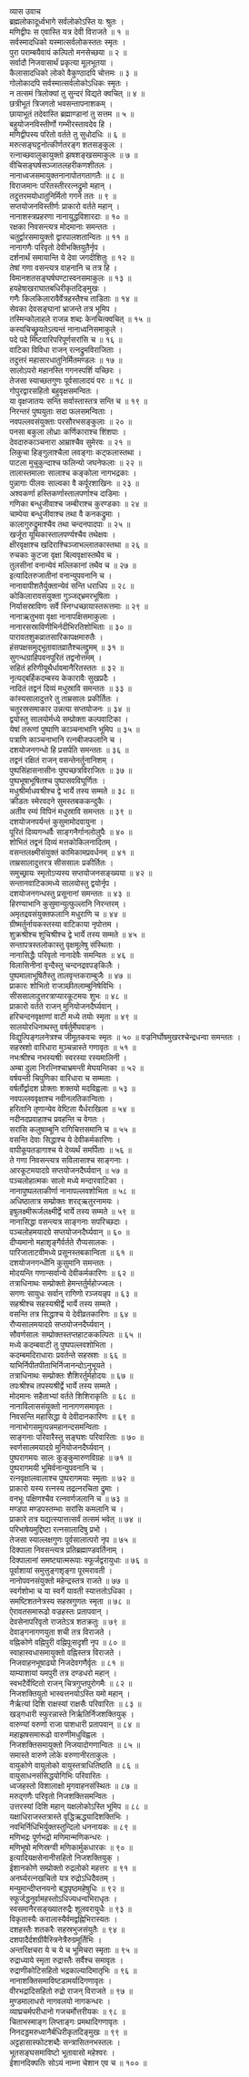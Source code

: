 व्यास उवाच  
ब्रह्मलोकादूर्ध्वभागे सर्वलोकोऽस्ति यः श्रुतः ।  
मणिद्वीपः स एवास्ति यत्र देवी विराजते ॥ १ ॥  
सर्वस्मादधिको यस्मात्सर्वलोकस्ततः स्मृतः ।  
पुरा पराम्बयैवायं कल्पितो मनसेच्छया ॥ २ ॥  
सर्वादौ निजवासार्थं प्रकृत्या मूलभूतया ।  
कैलासादधिको लोको वैकुण्ठादपि चोत्तमः ॥ ३ ॥  
गोलोकादपि सर्वस्मात्सर्वलोकोऽधिकः स्मृतः ।  
न तत्समं त्रिलोक्यां तु सुन्दरं विद्यते क्वचित् ॥ ४ ॥  
छत्रीभूतं त्रिजगतो भवसन्तापनाशकम् ।  
छायाभूतं तदेवास्ति ब्रह्माण्डानां तु सत्तम ॥ ५ ॥  
बहुयोजनविस्तीर्णो गम्भीरस्तावदेव हि ।  
मणिद्वीपस्य परितो वर्तते तु सुधोदधिः ॥ ६ ॥  
मरुत्सङ्‌घट्टनोत्कीर्णतरङ्‌ग शतसङ्‌कुलः ।  
रत्नाच्छवालुकायुक्तो झषशङ्‌खसमाकुलः ॥ ७ ॥  
वीचिसङ्‌घर्षसञ्जातलहरीकणशीतलः ।  
नानाध्वजसमायुक्तनानापोतगतागतैः ॥ ८ ॥  
विराजमानः परितस्तीररत्नद्रुमो महान् ।  
तदुत्तरमयोधातुनिर्मितो गगने ततः ॥ ९ ॥  
सप्तयोजनविस्तीर्णः प्राकारो वर्तते महान् ।  
नानाशस्त्रप्रहरणा नानायुद्धविशारदाः ॥ १० ॥  
रक्षका निवसन्त्यत्र मोदमानाः समन्ततः ।  
चतुर्द्वारसमायुक्तो द्वारपालशतान्वितः ॥ ११ ॥  
नानागणैः परिवृतो देवीभक्तियुतैर्नृप ।  
दर्शनार्थं समायान्ति ये देवा जगदीशितुः ॥ १२ ॥  
तेषां गणा वसन्त्यत्र वाहनानि च तत्र हि ।  
विमानशतसङ्‌घर्षघण्टास्वनसमाकुलः ॥ १३ ॥  
हयहेषाखराघातबधिरीकृतदिङ्‌मुखः ।  
गणैः किलकिलारावैर्वेत्रहस्तैश्च ताडिताः ॥ १४ ॥  
सेवका देवसङ्‌घानां भ्राजन्ते तत्र भूमिप ।  
तस्मिन्कोलाहले राजन्न शब्दः केनचित्क्वचित् ॥ १५ ॥  
कस्यचिच्छ्रूयतेऽत्यन्तं नानाध्वनिसमाकुले ।  
पदे पदे मिष्टवारिपरिपूर्णसरांसि च ॥ १६ ॥  
वाटिका विविधा राजन् रत्नद्रुमविराजिताः ।  
तदुत्तरं महासारधातुनिर्मितमण्डलः ॥ १७ ॥  
सालोऽपरो महानस्ति गगनस्पर्शि यच्छिरः ।  
तेजसा स्याच्छतगुणः पूर्वसालादयं परः ॥ १८ ॥  
गोपुरद्वारसहितो बहुवृक्षसमन्वितः ।  
या वृक्षजातयः सन्ति सर्वास्तास्तत्र सन्ति च ॥ १९ ॥  
निरन्तरं पुष्पयुताः सदा फलसमन्विताः ।  
नवपल्लवसंयुक्ताः परसौरभसङ्‌कुलाः ॥ २० ॥  
पनसा बकुला लोध्राः कर्णिकाराश्च शिंशपाः ।  
देवदारुकाञ्चनारा आम्राश्चैव सुमेरवः ॥ २१ ॥  
लिकुचा हिङ्‌गुलाश्चैला लवङ्‌गाः कट्फलास्तथा ।  
पाटला मुचुकुन्दाश्च फलिन्यो जघनेफलाः ॥ २२ ॥  
तालास्तमालाः सालाश्च कङ्‌कोला नागभद्रकाः ।  
पुन्नागाः पीलवः साल्वका वै कर्पूरशाखिनः ॥ २३ ॥  
अश्वकर्णा हस्तिकर्णास्तालपर्णाश्च दाडिमाः ।  
गणिका बन्धुजीवाश्च जम्बीराश्च कुरण्डकाः ॥ २४ ॥  
चाम्पेया बन्धुजीवाश्च तथा वै कनकद्रुमाः ।  
कालागुरुद्रुमाश्चैव तथा चन्दनपादपाः ॥ २५ ॥  
खर्जूरा यूथिकास्तालपर्ण्यश्चैव तथेक्षवः ।  
क्षीरवृक्षाश्च खदिराश्चिञ्जाभल्लातकास्तथा ॥ २६ ॥  
रुचकाः कुटजा वृक्षा बिल्ववृक्षास्तथैव च ।  
तुलसीनां वनान्येवं मल्लिकानां तथैव च ॥ २७ ॥  
इत्यादितरुजातीनां वनान्युपवनानि च ।  
नानावापीशतैर्युक्तान्येवं सन्ति धराधिप ॥ २८ ॥  
कोकिलारावसंयुक्ता गुञ्जद्‌भ्रमरभूषिताः ।  
निर्यासस्राविणः सर्वे स्निग्धच्छायास्तरूत्तमाः ॥ २९ ॥  
नानाऋतुभवा वृक्षा नानापक्षिसमाकुलाः ।  
नानारसस्राविणीभिर्नदीभिरतिशोभिताः ॥ ३० ॥  
पारावतशुकव्रातसारिकापक्षमारुतैः ।  
हंसपक्षसमुद्‌भूतावातव्रातैश्चलद्द्रुमम् ॥ ३१ ॥  
सुगन्धग्राहिपवनपूरितं तद्वनोत्तमम् ।  
सहितं हरिणीयूथैर्धावमानैरितस्ततः ॥ ३२ ॥  
नृत्यद्‌बर्हिकदम्बस्य केकारावैः सुखप्रदैः ।  
नादितं तद्वनं दिव्यं मधुस्रावि समन्ततः ॥ ३३ ॥  
कांस्यसालादुत्तरे तु ताम्रसालः प्रकीर्तितः ।  
चतुरस्रसमाकार उन्नत्या सप्तयोजनः ॥ ३४ ॥  
द्वयोस्तु सालयोर्मध्ये सम्प्रोक्ता कल्पवाटिका ।  
येषां तरूणां पुष्पाणि काञ्चनाभानि भूमिप ॥ ३५ ॥  
पत्राणि काञ्चनाभानि रत्नबीजफलानि च ।  
दशयोजनगन्धो हि प्रसर्पति समन्ततः ॥ ३६ ॥  
तद्वनं रक्षितं राजन् वसन्तेनर्तुनानिशम् ।  
पुष्पसिंहासनासीनः पुष्पच्छत्रविराजितः ॥ ३७ ॥  
पुष्पभूषाभूषितश्च पुष्पासवविघूर्णितः ।  
मधुश्रीर्माधवश्रीश्च द्वे भार्ये तस्य सम्मते ॥ ३८ ॥  
क्रीडतः स्मेरवदने सुमस्तबककन्दुकैः ।  
अतीव रम्यं विपिनं मधुस्रावि समन्ततः ॥ ३९ ॥  
दशयोजनपर्यन्तं कुसुमामोदवायुना ।  
पूरितं दिव्यगन्धर्वैः साङ्‌गनैर्गानलोलुपैः ॥ ४० ॥  
शोभितं तद्वनं दिव्यं मत्तकोकिलनादितम् ।  
वसन्तलक्ष्मीसंयुक्तं कामिकामप्रवर्धनम् ॥ ४१ ॥  
ताम्रसालादुत्तरत्र सीससालः प्रकीर्तितः ।  
समुच्छ्रायः स्मृतोऽप्यस्य सप्तयोजनसङ्ख्यया ॥ ४२ ॥  
सन्तानवाटिकामध्ये सालयोस्तु द्वयोर्नृप ।  
दशयोजनगन्धस्तु प्रसूनानां समन्ततः ॥ ४३ ॥  
हिरण्याभानि कुसुमान्युत्फुल्लानि निरन्तरम् ।  
अमृतद्रवसंयुक्तफलानि मधुराणि च ॥ ४४ ॥  
ग्रीष्मर्तुर्नायकस्तस्या वाटिकाया नृपोत्तम ।  
शुक्रश्रीश्च शुचिश्रीश्च द्वे भार्ये तस्य सम्मते ॥ ४५ ॥  
सन्तापत्रस्तलोकास्तु वृक्षमूलेषु संस्थिताः ।  
नानासिद्धैः परिवृतो नानादेवैः समन्वितः ॥ ४६ ॥  
विलासिनीनां वृन्दैस्तु चन्दनद्रवपङ्‌किलैः ।  
पुष्पमालाभूषितैस्तु तालवृन्तकराम्बुजैः ॥ ४७ ॥  
प्राकारः शोभितो राजञ्छीतलाम्बुनिषेविभिः ।  
सीससालादुत्तरत्राप्यारकूटमयः शुभः ॥ ४८ ॥  
प्राकारो वर्तते राजन् मुनियोजनदैर्घ्यवान् ।  
हरिचन्दनवृक्षाणां वाटी मध्ये तयोः स्मृता ॥ ४९ ॥  
सालयोरधिनाथस्तु वर्षर्तुर्मेघवाहनः ।  
विद्युत्पिङ्‌गलनेत्रश्च जीमूतकवचः स्मृतः ॥ ५० ॥
वज्रनिर्घोषमुखरश्चेन्द्रधन्वा समन्ततः ।  
सहस्रशो वारिधारा मुञ्चन्नास्ते गणावृतः ॥ ५१ ॥  
नभःश्रीश्च नभस्यश्रीः स्वरस्या रस्यमालिनी ।  
अम्बा दुला निरत्निश्चाभ्रमन्ती मेघयन्तिका ॥ ५२ ॥  
वर्षयन्ती चिपुणिका वारिधारा च सम्मताः ।  
वर्षर्तोर्द्वादश प्रोक्ताः शक्तयो मदविह्वलाः ॥ ५३ ॥  
नवपल्लववृक्षाश्च नवीनलतिकान्विताः ।  
हरितानि तृणान्येव वेष्टिता यैर्धराखिला ॥ ५४ ॥  
नदीनदप्रवाहाश्च प्रवहन्ति च वेगतः ।  
सरांसि कलुषाम्बूनि रागिचित्तसमानि च ॥ ५५ ॥  
वसन्ति देवाः सिद्धाश्च ये देवीकर्मकारिणः ।  
वापीकूपतडागाश्च ये देव्यर्थं समर्पिताः ॥ ५६ ॥  
ते गणा निवसन्त्यत्र सविलासाश्च साङ्‌गनाः ।  
आरकूटमयादग्रे सप्तयोजनदैर्घ्यवान् ॥ ५७ ॥  
पञ्चलोहात्मकः सालो मध्ये मन्दारवाटिका ।  
नानापुष्पलताकीर्णा नानापल्लवशोभिता ॥ ५८ ॥  
अधिष्ठातात्र सम्प्रोक्तः शरद्‌ऋतुरनामयः ।  
इषुलक्ष्मीरूर्जलक्ष्मीर्द्वे भार्ये तस्य सम्मते ॥ ५९ ॥  
नानासिद्धा वसन्त्यत्र साङ्‌गनाः सपरिच्छदाः ।  
पञ्चलोहमयादग्रे सप्तयोजनदैर्घ्यवान् ॥ ६० ॥  
दीप्यमानो महाशृङ्‌गैर्वर्तते रौप्यसालकः ।  
पारिजाताटवीमध्ये प्रसूनस्तबकान्विता ॥ ६१ ॥  
दशयोजनगन्धीनि कुसुमानि समन्ततः ।  
मोदयन्ति गणान्सर्वान्ये देवीकर्मकारिणः ॥ ६२ ॥  
तत्राधिनाथः सम्प्रोक्तो हेमन्तर्तुर्महोज्ज्वलः ।  
सगणः सायुधः सर्वान् रागिणो रञ्जयन्नृप ॥ ६३ ॥  
सहश्रीश्च सहस्यश्रीर्द्वे भार्ये तस्य सम्मते ।  
वसन्ति तत्र सिद्धाश्च ये देवीव्रतकारिणः ॥ ६४ ॥  
रौप्यसालमयादग्रे सप्तयोजनदैर्घ्यवान् ।  
सौवर्णसालः सम्प्रोक्तस्तप्तहाटककल्पितः ॥ ६५ ॥  
मध्ये कदम्बवाटी तु पुष्पपल्लवशोभिता ।  
कदम्बमदिराधाराः प्रवर्तन्ते सहस्रशः ॥ ६६ ॥  
याभिर्निपीतपीताभिर्निजानन्दोऽनुभूयते ।  
तत्राधिनाथः सम्प्रोक्तः शैशिरर्तुर्महोदयः ॥ ६७ ॥  
तपःश्रीश्च तपस्यश्रीर्द्वे भार्ये तस्य सम्मते ।  
मोदमानः सहैताभ्यां वर्तते शिशिराकृतिः ॥ ६८ ॥  
नानाविलाससंयुक्तो नानागणसमावृतः ।  
निवसन्ति महासिद्धा ये देवीदानकारिणः ॥ ६९ ॥  
नानाभोगसमुत्पन्नमहानन्दसमन्विताः ।  
साङ्‌गनाः परिवारैस्तु सङ्‌घशः परिवारिताः ॥ ७० ॥  
स्वर्णसालमयादग्रे मुनियोजनदैर्घ्यवान् ।  
पुष्परागमयः सालः कुङ्‌कुमारुणविग्रहः ॥ ७१ ॥  
पुष्परागमयी भूमिर्वनान्युपवनानि च ।  
रत्नवृक्षालवालाश्च पुष्परागमयाः स्मृताः ॥ ७२ ॥  
प्राकारो यस्य रत्नस्य तद्रत्नरचिता द्रुमाः ।  
वनभूः पक्षिणश्चैव रत्नवर्णजलानि च ॥ ७३ ॥  
मण्डपा मण्डपस्तम्भाः सरांसि कमलानि च ।  
प्राकारे तत्र यद्यत्स्यात्तत्सर्वं तत्समं भवेत् ॥ ७४ ॥  
परिभाषेयमुद्दिष्टा रत्नसालादिषु प्रभो ।  
तेजसा स्याल्लक्षगुणः पूर्वसालात्परो नृप ॥ ७५ ॥  
दिक्पाला निवसन्त्यत्र प्रतिब्रह्माण्डवर्तिनाम् ।  
दिक्पालानां समष्ट्यात्मरूपाः स्फूर्जद्वरायुधाः ॥ ७६ ॥  
पूर्वाशायां समुत्तुङ्‌गशृङ्‌गा पूरमरावती ।  
नानोपवनसंयुक्तो महेन्द्रस्तत्र राजते ॥ ७७ ॥  
स्वर्गशोभा च या स्वर्गे यावती स्यात्ततोऽधिका ।  
समष्टिशतनेत्रस्य सहस्रगुणतः स्मृता ॥ ७८ ॥  
ऐरावतसमारूढो वज्रहस्तः प्रतापवान् ।  
देवसेनापरिवृतो राजतेऽत्र शतक्रतुः ॥ ७९ ॥  
देवाङ्‌गनागणयुता शची तत्र विराजते ।  
वह्निकोणे वह्निपुरी वह्निपूःसदृशी नृप ॥ ८० ॥  
स्वाहास्वधासमायुक्तो वह्निस्तत्र विराजते ।  
निजवाहनभूषाढ्यो निजदेवगणैर्वृतः ॥ ८१ ॥  
याम्याशायां यमपुरी तत्र दण्डधरो महान् ।  
स्वभटैर्वेष्टितो राजन् चित्रगुप्तपुरोगमैः ॥ ८२ ॥  
निजशक्तियुतो भास्वत्तनयोऽस्ति यमो महान् ।  
नैर्ऋत्यां दिशि राक्षस्यां राक्षसैः परिवारितः ॥ ८३ ॥  
खड्गधारी स्फुरन्नास्ते निर्ऋतिर्निजशक्तियुक् ।  
वारुण्यां वरुणो राजा पाशधारी प्रतापवान् ॥ ८४ ॥  
महाझषसमारूढो वारुणीमधुविह्वलः ।  
निजशक्तिसमायुक्तो निजयादोगणान्वितः ॥ ८५ ॥  
समास्ते वारुणे लोके वरुणानीरताकुलः ।  
वायुकोणे वायुलोको वायुस्तत्राधितिष्ठति ॥ ८६ ॥  
वायुसाधनसंसिद्धयोगिभिः परिवारितः ।  
ध्वजहस्तो विशालाक्षो मृगवाहनसंस्थितः ॥ ८७ ॥  
मरुद्‌गणैः परिवृतो निजशक्तिसमन्वितः ।  
उत्तरस्यां दिशि महान् यक्षलोकोऽस्ति भूमिप ॥ ८८ ॥  
यक्षाधिराजस्तत्रास्ते वृद्धिऋद्ध्यादिशक्तिभिः ।  
नवभिर्निधिभिर्युक्तस्तुन्दिलो धननायकः ॥ ८९ ॥  
मणिभद्रः पूर्णभद्रो मणिमान्मणिकन्धरः ।  
मणिभूषो मणिस्रग्वी मणिकार्मुकधारकः ॥ ९० ॥  
इत्यादियक्षसेनानीसहितो निजशक्तियुक् ।  
ईशानकोणे सम्प्रोक्तो रुद्रलोको महत्तरः ॥ ९१ ॥  
अनर्घ्यरत्नखचितो यत्र रुद्रोऽधिदैवतम् ।  
मन्युमान्दीप्तनयनो बद्धपृष्ठमहेषुधिः ॥ ९२ ॥  
स्फूर्जद्धनुर्वामहस्तोऽधिज्यधन्वभिराधृतः ।  
स्वसमानैरसङ्ख्यातरुद्रैः शूलवरायुधैः ॥ ९३ ॥  
विकृतास्यैः करालास्यैर्वमद्वह्निभिरास्यतः ।  
दशहस्तैः शतकरैः सहस्रभुजसंयुतैः ॥ ९४ ॥  
दशपादैर्दशग्रीवैस्त्रिनेत्रैरुग्रमूर्तिभिः ।  
अन्तरिक्षचरा ये च ये च भूमिचरा स्मृताः ॥ ९५ ॥  
रुद्राध्याये स्मृता रुद्रास्तैः सर्वैश्च समावृतः ।  
रुद्राणीकोटिसहितो भद्रकाल्यादिमातृभिः ॥ ९६ ॥  
नानाशक्तिसमाविष्टडामर्यादिगणावृतः ।  
वीरभद्रादिसहितो रुद्रो राजन् विराजते ॥ ९७ ॥  
मुण्डमालाधरो नागवलयो नागकन्धरः ।  
व्याघ्रचर्मपरीधानो गजचर्मोत्तरीयकः ॥ ९८ ॥  
चिताभस्माङ्‌ग लिप्ताङ्‌गः प्रमथादिगणावृतः ।  
निनदड्डमरुध्वानैर्बधिरीकृतदिङ्‌मुखः ॥ ९९ ॥  
अट्टहासास्फोटशब्दैः सन्त्रासितनभस्तलः ।  
भूतसङ्‌घसमाविष्टो भूतावासो महेश्वरः ।  
ईशानदिक्पतिः सोऽयं नाम्ना चेशान एव च ॥ १०० ॥
